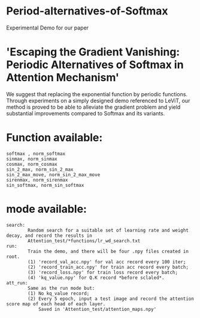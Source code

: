 # Period-alternatives-of-Softmax
Experimental Demo for our paper 
# 'Escaping the Gradient Vanishing: Periodic Alternatives of Softmax in Attention Mechanism'
We suggest that replacing the exponential function by periodic functions.
Through experiments on a simply designed demo referenced to LeViT, our method is proved to be able to alleviate the gradient problem and yield substantial improvements compared to Softmax and its variants.
# Function available:
    softmax , norm_softmax
    sinmax, norm_sinmax
    cosmax, norm_cosmax
    sin_2_max, norm_sin_2_max
    sin_2_max_move, norm_sin_2_max_move
    sirenmax, norm_sirenmax
    sin_softmax, norm_sin_softmax
# mode available:
    search:
            Random search for a suitable set of learning rate and weight decay, and record the results in 
            Attention_test/*functions/lr_wd_search.txt
    run:
            Train the demo, and there will be four .npy files created in root.
            (1) 'record_val_acc.npy' for val acc record every 100 iter;
            (2) 'record_train_acc.npy' for train acc record every batch;
            (3) 'record_loss.npy' for train loss record every batch;
            (4) 'kq_value.npy' for Q.K record *before sclaled*.
    att_run:
            Same as the run mode but:
            (1) No kq_value record;
            (2) Every 5 epoch, input a test image and record the attention score map of each head of each layer.
                Saved in 'Attention_test/attention_maps.npy' 
